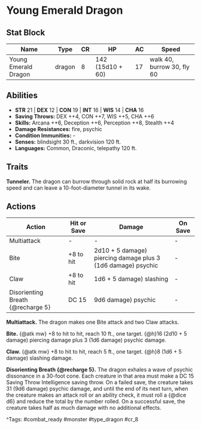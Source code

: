 # Young Emerald Dragon

## Stat Block

| Name | Type | CR | HP | AC | Speed |
|------|------|----|----|----|-------|
| Young Emerald Dragon | dragon | 8 | 142 (15d10 + 60) | 17 | walk 40, burrow 30, fly 60 |

## Abilities

- **STR** 21 | **DEX** 12 | **CON** 19 | **INT** 16 | **WIS** 14 | **CHA** 16
- **Saving Throws:** DEX ++4, CON ++7, WIS ++5, CHA ++6  
- **Skills:** Arcana ++6, Deception ++6, Perception ++8, Stealth ++4  
- **Damage Resistances:** fire, psychic  
- **Condition Immunities:** -  
- **Senses:** blindsight 30 ft., darkvision 120 ft.  
- **Languages:** Common, Draconic, telepathy 120 ft.

## Traits

**Tunneler.** The dragon can burrow through solid rock at half its burrowing speed and can leave a 10-foot-diameter tunnel in its wake.


## Actions

| Action | Hit or Save | Damage | On Save |
|--------|--------------|--------|----------|
| Multiattack | - | - | - |
| Bite | +8 to hit | 2d10 + 5 damage) piercing damage plus 3 (1d6 damage) psychic | - |
| Claw | +8 to hit | 1d6 + 5 damage) slashing | - |
| Disorienting Breath {@recharge 5} | DC 15 | 9d6 damage) psychic | - |

**Multiattack.** The dragon makes one Bite attack and two Claw attacks.

**Bite.** {@atk mw} +8 to hit to hit, reach 10 ft., one target. {@h}16 (2d10 + 5 damage) piercing damage plus 3 (1d6 damage) psychic damage.

**Claw.** {@atk mw} +8 to hit to hit, reach 5 ft., one target. {@h}8 (1d6 + 5 damage) slashing damage.

**Disorienting Breath {@recharge 5}.** The dragon exhales a wave of psychic dissonance in a 30-foot cone. Each creature in that area must make a DC 15 Saving Throw Intelligence saving throw. On a failed save, the creature takes 31 (9d6 damage) psychic damage, and until the end of its next turn, when the creature makes an attack roll or an ability check, it must roll a {@dice d6} and reduce the total by the number rolled. On a successful save, the creature takes half as much damage with no additional effects.


^Tags: #combat_ready #monster #type_dragon #cr_8